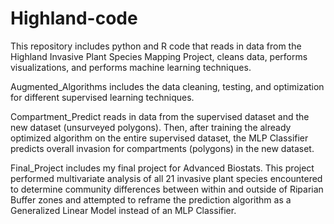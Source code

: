 # Highland-code
This repository includes python and R code that reads in data from the Highland Invasive Plant Species Mapping Project, cleans data, performs visualizations, and performs machine learning techniques.

Augmented_Algorithms includes the data cleaning, testing, and optimization for different supervised learning techniques.

Compartment_Predict reads in data from the supervised dataset and the new dataset (unsurveyed polygons). Then, after training the already optimized algorithm on the entire supervised dataset, the MLP Classifier predicts overall invasion for compartments (polygons) in the new dataset.

Final_Project includes my final project for Advanced Biostats. This project performed multivariate analysis of all 21 invasive plant species encountered to determine community differences between within and outside of Riparian Buffer zones and attempted to reframe the prediction algorithm as a Generalized Linear Model instead of an MLP Classifier.
